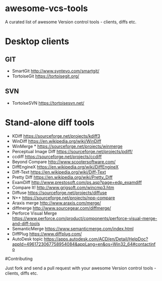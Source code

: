 # awesome-vcs-tools
A curated list of awesome Version control tools - clients, diffs etc.

# Desktop clients

## GIT

* SmartGit http://www.syntevo.com/smartgit/
* TortoiseGit https://tortoisegit.org/

## SVN

* TortoiseSVN https://tortoisesvn.net/

# Stand-alone diff tools

* KDiff https://sourceforge.net/projects/kdiff3
* WinDiff https://en.wikipedia.org/wiki/WinDiff
* WinMerge * https://sourceforge.net/projects/winmerge
* Perceptual Image Diff https://sourceforge.net/projects/pdiff/
* ccdiff https://sourceforge.net/projects/ccdiff
* Beyond Compare http://www.scootersoftware.com/
* DiffEngineX https://en.wikipedia.org/wiki/DiffEngineX
* Diff-Text https://en.wikipedia.org/wiki/Diff-Text
* Pretty Diff https://en.wikipedia.org/wiki/Pretty_Diff
* ExamDiff http://www.prestosoft.com/ps.asp?page=edp_examdiff
* Compare It! http://www.grigsoft.com/wincmp3.htm
* Diffuse https://sourceforge.net/projects/diffuse
* N++ https://sourceforge.net/projects/npp-compare
* Araxis merge http://www.araxis.com/merge/
* diffmerge http://www.sourcegear.com/diffmerge/    
* Perforce Visual Merge https://www.perforce.com/product/components/perforce-visual-merge-and-diff-tools
* SemanticMerge https://www.semanticmerge.com/index.html
* DiffPlug https://www.diffplug.com/
* AutoDesk topic https://apps.autodesk.com/ACD/en/Detail/HelpDoc?appId=4961723067758954084&appLang=en&os=Win32_64#contactinfo    

#Contributing

Just fork and send a pull request with your awesome Version control tools - clients, diffs etc.
